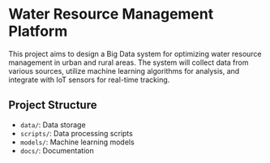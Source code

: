 # Water Resource Management Platform

This project aims to design a Big Data system for optimizing water resource management in urban and rural areas. The system will collect data from various sources, utilize machine learning algorithms for analysis, and integrate with IoT sensors for real-time tracking.

## Project Structure
- `data/`: Data storage
- `scripts/`: Data processing scripts
- `models/`: Machine learning models
- `docs/`: Documentation


